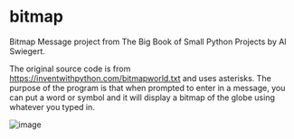 # bitmap

Bitmap Message project from The Big Book of Small Python Projects by Al Swiegert. 

The original source code is from https://inventwithpython.com/bitmapworld.txt and uses asterisks.
The purpose of the program is that when prompted to enter in a message, you can put a word or symbol and it will
display a bitmap of the globe using whatever you typed in. 


![image](https://user-images.githubusercontent.com/43118437/194403959-8727b06f-d9fe-4901-a365-e3a0a62b5bd6.png)
